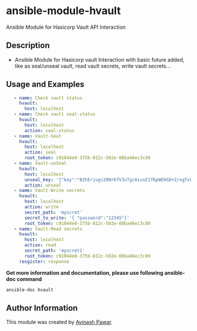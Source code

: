 # ansible-module-hvault
Ansible Module for Hasicorp Vault API Interaction

## Description
- Ansible Module for Hasicorp vault Interaction with  basic future added, like as seal/unseal vault, read vault secrets, write vault secrets...

## Usage and Examples

```yml
   - name: Check vault status
     hvault:
       host: localhost
   - name: Check vault seal-status
     hvault:
       host: localhost
       action: seal-status
   - name: Vault-Seal
     hvault:
       host: localhost
       action: seal
       root_token: c91044e8-375b-812c-502e-08ba46ec3c89
   - name: Vault-unSeal
     hvault:
       host: localhost
       unseal_key: '{"key":"B1hErjugs20NrK7V3uTgcAiusE1fKpWEHSD+2/xgTxU="}'
       action: unseal
   - name: Vault-Write secrets
     hvault:
       host: localhost
       action: write
       secret_path: 'myscret'
       secret_to_write: '{ "password":"12345"}'
       root_token: c91044e8-375b-812c-502e-08ba46ec3c89
   - name: Vault-Read secrets
     hvault:
       host: localhost
       action: read
       secret_path: 'myscret1'
       root_token: c91044e8-375b-812c-502e-08ba46ec3c89
     resgister: response
```

**Get more information and documentation, please use following ansible-doc command**
```sh
ansible-doc hvault
```

## Author Information

This module was created by [Avinash Pawar](http://devopstechie.com).

